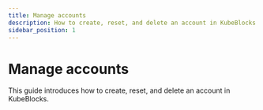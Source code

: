 ```yaml
---
title: Manage accounts
description: How to create, reset, and delete an account in KubeBlocks
sidebar_position: 1
---
```


# Manage accounts

This guide introduces how to create, reset, and delete an account in KubeBlocks.